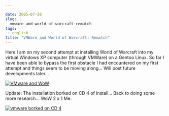 ```yaml
---

date: 2005-07-20
slug: |
  vmware-and-world-of-warcraft-rematch
tags:
 - english
title: "VMWare and World of Warcraft: Rematch"
---
```


Here I am on my second attempt at installing World of Warcraft into my
virtual Windows XP computer (through VMWare) on a Gentoo Linux. So far I
have been able to bypass the first obstacle I had encountered on my
first attempt and things seem to be moving along... Will post future
developments later...

[![VMware and
WoW](http://photos21.flickr.com/27447728_7dd71cf30e.jpg)](http://photos21.flickr.com/27447728_7dd71cf30e_b.jpg)

Update: The installation borked on CD 4 of install... Back to doing some
more research... WoW 2 x 1 Me.

[![vmware borked on CD
4](http://photos22.flickr.com/27466471_ac6e45f4aa.jpg)](http://photos22.flickr.com/27466471_ac6e45f4aa_o.png)
